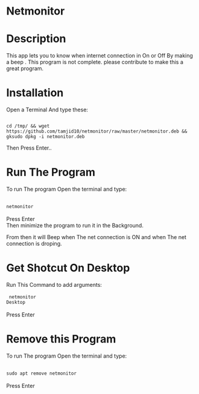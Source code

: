 # Netmonitor

# Description

<p> This app lets you to know when internet connection in On or Off By making a beep . This program is not complete. please contribute to make this a great program.<p>
    
# Installation

Open a Terminal And type these:


<code >
cd /tmp/ && wget https://github.com/tamjid10/netmonitor/raw/master/netmonitor.deb && gksudo dpkg -i netmonitor.deb 
</code>

Then Press Enter..

# Run The Program

To run The program Open the terminal and type: <br><br>
<code>
<kdb>netmonitor</kdb>
</code><br><br>
Press Enter<br>
Then minimize the program to run it in the Background.<br>

From then it will Beep when The net connection is ON and when The net connection is droping. <br>

# Get Shotcut On Desktop

Run This Command to add arguments: <br><br>
<code>
<kdb>netmonitor Desktop</kdb>
</code><br><br>
Press Enter<br>

# Remove this Program

To run The program Open the terminal and type: <br><br>
<code>
<kdb>sudo apt remove netmonitor</kdb>
</code><br><br>
Press Enter<br>
